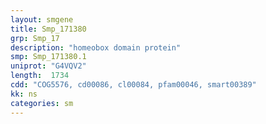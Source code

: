 ```yaml
---
layout: smgene
title: Smp_171380
grp: Smp_17
description: "homeobox domain protein"
smp: Smp_171380.1
uniprot: "G4VQV2"
length:  1734
cdd: "COG5576, cd00086, cl00084, pfam00046, smart00389"
kk: ns
categories: sm
---
```

